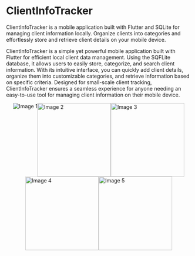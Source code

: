 # ClientInfoTracker
ClientInfoTracker is a mobile application built with Flutter and SQLite for managing client information locally. Organize clients into categories and effortlessly store and retrieve client details on your mobile device.

ClientInfoTracker is a simple yet powerful mobile application built with Flutter for efficient local client data management. Using the SQFLite database, it allows users to easily store, categorize, and search client information. With its intuitive interface, you can quickly add client details, organize them into customizable categories, and retrieve information based on specific criteria. Designed for small-scale client tracking, ClientInfoTracker ensures a seamless experience for anyone needing an easy-to-use tool for managing client information on their mobile device.

<div style="display: flex; justify-content: center;">
    <img src="https://github.com/ArbabNaseer82/ClientInfoTracker/assets/160100829/20a1c169-d38e-4881-bca5-c74af8888d32"  alt="Image 1">
    <img src="https://github.com/ArbabNaseer82/ClientInfoTracker/assets/160100829/cc21eb36-5ac8-4e2c-8f41-064d8843c3c9" width="200" alt="Image 2">
    <img src="https://github.com/ArbabNaseer82/ClientInfoTracker/assets/160100829/61fea4ec-e268-42c3-b064-e2bb04bac15d" width="200" alt="Image 3">
</div>
<div style="display: flex; justify-content: center;">
    <img src="https://github.com/ArbabNaseer82/ClientInfoTracker/assets/160100829/99c6b85b-4d1d-40b8-9c4c-9da02ec15919" width="200" alt="Image 4">
    <img src="https://github.com/ArbabNaseer82/ClientInfoTracker/assets/160100829/436a4d95-bef4-4d9b-ab4e-858758e08599" width="200" alt="Image 5">
</div>


